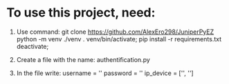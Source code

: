 # To use this project, need:

1. Use command:
git clone https://github.com/AlexEro298/JuniperPyEZ
python -m venv ./venv
. venv/bin/activate;
pip install -r requirements.txt
deactivate;

2. Create a file with the name: authentification.py

3. In the file write:
username = ''
password = ''
ip_device = ['', '']